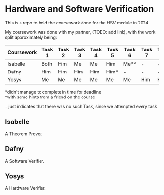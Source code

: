 # Hardware and Software Verification

This is a repo to hold the coursework done for the HSV module in 2024.

My coursework was done with my partner, (TODO: add link), with the work split approximately being:

| Coursework | Task 1 | Task 2 | Task 3 | Task 4 | Task 5 | Task 6 | Task 7 | Task 8 | Task 9 | Task 10 |
| --- | --- | --- | --- | --- | --- | --- | --- | --- | --- | --- |
| Isabelle | Both | Him | Me | Me | Him | Me*^ | - | - | - | - |
| Dafny | Him | Him | Him | Him | Him* | - | - | - | - | - |
| Yosys | Me | Me | Me | Me | Me | Me | Him | Him | Me | Me |

*didn't manage to complete in time for deadline\
^with some hints from a friend on the course

`-` just indicates that there was no such Task, since we attempted every task

## Isabelle

A Theorem Prover.

## Dafny

A Software Verifier.

## Yosys

A Hardware Verifier.

